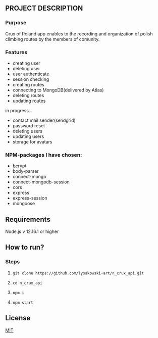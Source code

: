 
## PROJECT DESCRIPTION

### Purpose
Crux of Poland app enables to the recording and organization of polish climbing routes by the members of comunity.

### Features

- creating user
- deleting user
- user authenticate
- session checking
- creating routes
- connecting to MongoDB(delivered by Atlas)
- deleting routes
- updating routes

in progress...
- contact mail sender(sendgrid)
- password reset
- deleting users
- updating users
- storage for avatars

### NPM-packages I have chosen:
* bcrypt
* body-parser
* connect-mongo
* connect-mongodb-session
* cors
* express
* express-session
* mongoose

## Requirements

Node.js v 12.16.1 or higher

## How to run?

### Steps
1. `git clone https://github.com/lysakowski-art/n_crux_api.git`

2. `cd n_crux_api`

2. `npm i`

3. `npm start`

## License 

[MIT](https://opensource.org/licenses/MIT)
